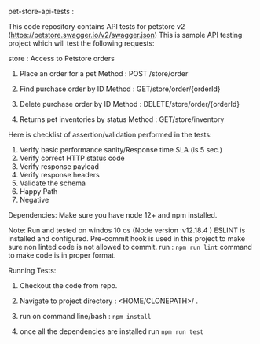 pet-store-api-tests :

This code repository contains API tests for petstore v2 (https://petstore.swagger.io/v2/swagger.json)
This is sample API testing project which will test the following requests:

store : Access to Petstore orders

1. Place an order for a pet
Method : POST
​/store​/order

2. Find purchase order by ID
Method : GET
​/store​/order​/{orderId}

3. Delete purchase order by ID
Method : DELETE
​/store​/order​/{orderId}

4. Returns pet inventories by status
Method : GET
​/store​/inventory

Here is checklist of assertion/validation performed in the tests:
  1. Verify basic performance sanity/Response time SLA (is 5 sec.)  
  2. Verify correct HTTP status code
  3. Verify response payload
  4. Verify response headers
  5. Validate the schema
  6. Happy Path
  7. Negative 
 
Dependencies:
Make sure you have node 12+ and npm installed.

Note: 
Run and tested on windos 10 os (Node version :v12.18.4 )
ESLINT is installed and configured.
Pre-commit hook is used in this project to make sure non linted code is not allowed to commit.
run : `npm run lint` command to make code is in proper format.


Running Tests:
 1. Checkout the code from repo.

 2. Navigate to project directory : <HOME/CLONEPATH>/<pet-store-api-tests> . 

 3. run on command line/bash  : `npm install`

 4. once all the dependencies are installed run `npm run test`